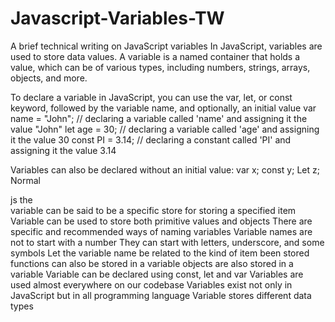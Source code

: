 # Javascript-Variables-TW
A brief technical writing on JavaScript variables
In JavaScript, variables are used to store data values. A variable is a named container that holds a value, which can be of various types, including numbers, strings, arrays, objects, and more.

To declare a variable in JavaScript, you can use the var, let, or const keyword, followed by the variable name, and optionally, an initial value
var name = "John";  // declaring a variable called 'name' and assigning it the value "John"
let age = 30;       // declaring a variable called 'age' and assigning it the value 30
const PI = 3.14;    // declaring a constant called 'PI' and assigning it the value 3.14

Variables can also be declared without an initial value:
var x;
const y;
Let z;
Normal

js the  
variable can be said to be a specific store for storing a specified item
Variable can be used to store both primitive values and objects
There are specific and recommended ways of naming variables
Variable names are not to start with a number
They can start with letters, underscore, and some symbols
Let the variable name be related to the kind of item been stored 
functions can also be stored in a variable 
objects are also stored in a variable
Variable can be declared using const, let and var
Variables are used almost everywhere on our codebase
Variables exist not only in JavaScript but in all programming language 
Variable stores different data types
